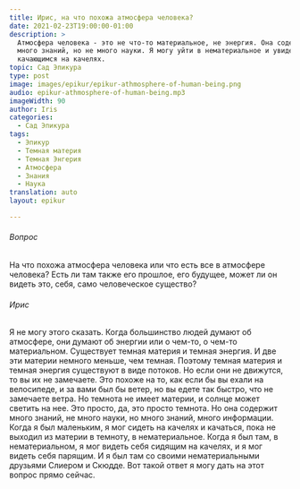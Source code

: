 ```yaml
---
title: Ирис, на что похожа атмосфера человека?
date: 2021-02-23T19:00:00-01:00
description: >
  Атмосфера человека - это не что-то материальное, не энергия. Она содержит
  много знаний, но не много науки. Я могу уйти в нематериальное и увидеть себя
  качающимся на качелях.
topic: Сад Эпикура
type: post
image: images/epikur/epikur-athmosphere-of-human-being.png
audio: epikur-athmosphere-of-human-being.mp3
imageWidth: 90
author: Iris
categories:
  - Сад Эпикура
tags:
  - Эпикур
  - Темная материя
  - Темная Энгерия
  - Атмосфера
  - Знания
  - Наука
translation: auto
layout: epikur

---
```


###### Вопрос
На что похожа атмосфера человека или что есть все в атмосфере человека? Есть ли там также его прошлое, его будущее, может ли он видеть это, себя, само человеческое существо?

###### Ирис
Я не могу этого сказать. Когда большинство людей думают об атмосфере, они думают об энергии или о чем-то, о чем-то материальном. Существует темная материя и темная энергия. И две эти материи немного меньше, чем темная. Поэтому темная материя и темная энергия существуют в виде потоков. Но если они не движутся, то вы их не замечаете. Это похоже на то, как если бы вы ехали на велосипеде, и за вами был бы ветер, но вы едете так быстро, что не замечаете ветра. Но темнота не имеет материи, и солнце может светить на нее. Это просто, да, это просто темнота. Но она содержит много знаний, не много науки, но много знаний, много информации. Когда я был маленьким, я мог сидеть на качелях и качаться, пока не выходил из материи в темноту, в нематериальное. Когда я был там, в нематериальном, я мог видеть себя сидящим на качелях, и я мог видеть себя парящим. И я был там со своими нематериальными друзьями Слиером и Скюдде. Вот такой ответ я могу дать на этот вопрос прямо сейчас.